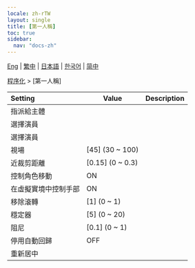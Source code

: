 ```yaml
---
locale: zh-rTW
layout: single
title: [第一人稱]
toc: true
sidebar:
  nav: "docs-zh"
---
```

[Eng](/dancexr/menu/2025.4/motion/first_person) | [繁中](/tw/dancexr/menu/2025.4/motion/first_person) | [日本語](/jp/dancexr/menu/2025.4/motion/first_person) | [한국어](/kr/dancexr/menu/2025.4/motion/first_person) | [简中](/zh/dancexr/menu/2025.4/motion/first_person)

[程序化](../menu#程序化) > [第一人稱]



| Setting | Value | Description |
| :--- | --- | :--- |
| 指派給主體 || 
| 選擇演員 || 
| 選擇演員 |  |  |
| 視場 | [45] (30 ~ 100) | 
| 近裁剪距離 | [0.15] (0 ~ 0.3) | 
| 控制角色移動 | ON | 
| 在虛擬實境中控制手部 | ON | 
| 移除滾轉 | [1] (0 ~ 1) | 
| 穩定器 | [5] (0 ~ 20) | 
| 阻尼 | [0.1] (0 ~ 1) | 
| 停用自動回歸 | OFF | 
| 重新居中 || 
